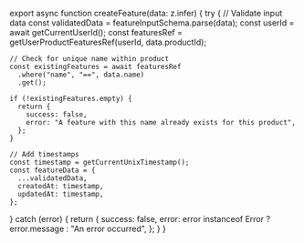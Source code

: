 export async function createFeature(data: z.infer<typeof featureInputSchema>) {
try {
// Validate input data
const validatedData = featureInputSchema.parse(data);
const userId = await getCurrentUserId();
const featuresRef = getUserProductFeaturesRef(userId, data.productId);

    // Check for unique name within product
    const existingFeatures = await featuresRef
      .where("name", "==", data.name)
      .get();

    if (!existingFeatures.empty) {
      return {
        success: false,
        error: "A feature with this name already exists for this product",
      };
    }

    // Add timestamps
    const timestamp = getCurrentUnixTimestamp();
    const featureData = {
      ...validatedData,
      createdAt: timestamp,
      updatedAt: timestamp,
    };

} catch (error) {
return {
success: false,
error: error instanceof Error ? error.message : "An error occurred",
};
}
}
